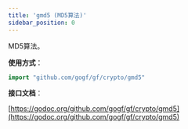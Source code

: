 ```yaml
---
title: 'gmd5 (MD5算法)'
sidebar_position: 0
---
```


MD5算法。

**使用方式**：

```  go
import "github.com/gogf/gf/crypto/gmd5"

```

**接口文档**：

[https://godoc.org/github.com/gogf/gf/crypto/gmd5](https://godoc.org/github.com/gogf/gf/crypto/gmd5)